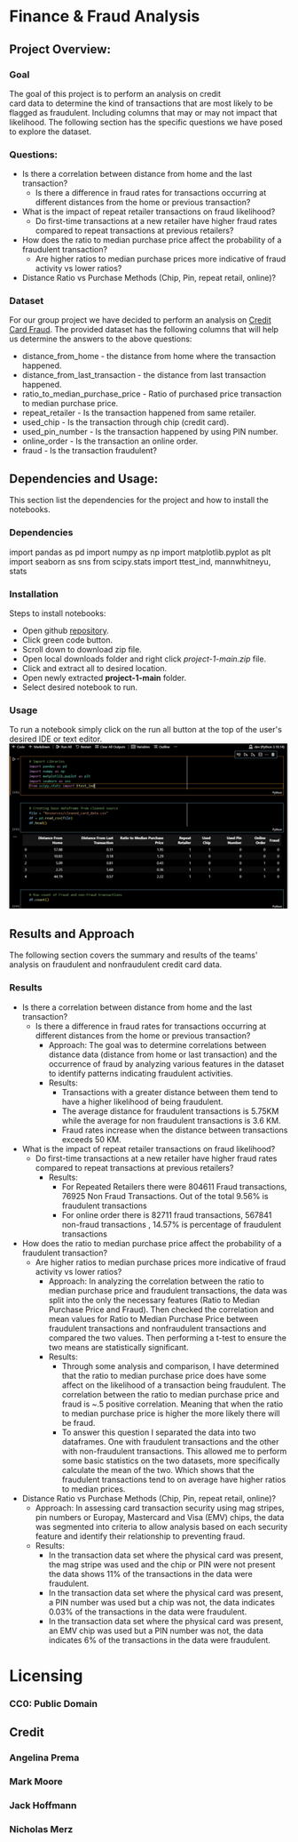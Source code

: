 # Finance & Fraud Analysis

## Project Overview:

### Goal
The goal of this project is to perform an analysis on credit  
card data to determine the kind of transactions that are most 
likely to be flagged as fraudulent. Including columns that may 
or may not impact that likelihood. The following section has 
the specific questions we have posed to explore the dataset.

### Questions:
* Is there a correlation between distance from home and the last transaction?
    * Is there a difference in fraud rates for transactions occurring at different distances from the home or previous transaction?
* What is the impact of repeat retailer transactions on fraud likelihood?
    * Do first-time transactions at a new retailer have higher fraud rates compared to repeat transactions at previous retailers?
* How does the ratio to median purchase price affect the probability of a fraudulent transaction?
    * Are higher ratios to median purchase prices more indicative of fraud activity vs lower ratios?
* Distance Ratio vs Purchase Methods (Chip, Pin, repeat retail, online)?

### Dataset

For our group project we have decided to perform an analysis on [Credit Card Fraud](https://www.kaggle.com/datasets/dhanushnarayananr/credit-card-fraud). The provided
dataset has the following columns that will help us determine the answers to the above questions: 
* distance_from_home - the distance from home where the transaction happened.
* distance_from_last_transaction - the distance from last transaction happened.
* ratio_to_median_purchase_price - Ratio of purchased price transaction to median purchase price.
* repeat_retailer - Is the transaction happened from same retailer.
* used_chip - Is the transaction through chip (credit card).
* used_pin_number - Is the transaction happened by using PIN number.
* online_order - Is the transaction an online order.
* fraud - Is the transaction fraudulent?

## Dependencies and Usage:
This section list the dependencies for the project and 
how to install the notebooks.

### Dependencies
import pandas as pd
import numpy as np
import matplotlib.pyplot as plt
import seaborn as sns
from scipy.stats import ttest_ind, mannwhitneyu, stats

### Installation
Steps to install notebooks:
* Open github [repository](https://github.com/killerpennywise/project-1).
* Click green code button.
* Scroll down to download zip file.
* Open local downloads folder and right click *project-1-main.zip* file.
* Click and extract all to desired location.
* Open newly extracted **project-1-main** folder.
* Select desired notebook to run.

### Usage
To run a notebook simply click on the run all button at the top of the user's desired IDE or text editor.
![Run Notebook](./main/Resources/usage.png)

## Results and Approach
The following section covers the summary and results of the 
teams' analysis on fraudulent and nonfraudulent credit card 
data.

### Results
* Is there a correlation between distance from home and the last transaction?
    * Is there a difference in fraud rates for transactions occurring at different distances from the home or previous transaction?
        * Approach: The goal was to determine correlations between distance data (distance from home or last transaction) and the occurrence of fraud by analyzing various features in the dataset to identify patterns indicating fraudulent activities.
        * Results: 
            * Transactions with a greater distance between them tend to have a higher likelihood of being fraudulent.
            * The average distance for fraudulent transactions is 5.75KM  while the average for non fraudulent transactions is 3.6 KM.
            * Fraud rates increase when the distance between transactions exceeds 50 KM.
* What is the impact of repeat retailer transactions on fraud likelihood?
    * Do first-time transactions at a new retailer have higher fraud rates compared to repeat transactions at previous retailers?
        * Results:
            * For Repeated Retailers there were 804611 Fraud transactions, 76925 Non Fraud Transactions. Out of the total 9.56% is fraudulent transactions
            * For online order there is 82711 fraud transactions, 567841 non-fraud transactions , 14.57% is percentage of fraudulent transactions
* How does the ratio to median purchase price affect the probability of a fraudulent transaction?
    * Are higher ratios to median purchase prices more indicative of fraud activity vs lower ratios?
        * Approach: In analyzing the correlation between the ratio to median purchase price and fraudulent transactions, the data was split into the only the necessary features (Ratio to Median Purchase Price and Fraud). Then checked the correlation and mean values for Ratio to Median Purchase Price between fraudulent transactions and nonfraudulent transactions and compared the two values. Then performing a t-test to ensure the two means are statistically significant.
        * Results:
            * Through some analysis and comparison, I have determined that the ratio to median purchase price does have some affect on the likelihood of a transaction being fraudulent. The correlation between the ratio to median purchase price and fraud is ~.5 positive correlation. Meaning that when the ratio to median purchase price is higher the more likely there will be fraud.
            * To answer this question I separated the data into two dataframes. One with fraudulent transactions and the other with non-fraudulent transactions. This allowed me to perform some basic statistics on the two datasets, more specifically calculate the mean of the two. Which shows that the fraudulent transactions tend to on average have higher ratios to median prices.
* Distance Ratio vs Purchase Methods (Chip, Pin, repeat retail, online)?
    * Approach: In assessing card transaction security using mag stripes, pin numbers or Europay, Mastercard and Visa (EMV) chips, the data was segmented into criteria to allow analysis based on each security feature and identify their relationship to preventing fraud.
    * Results:
        * In the transaction data set where the physical card was present, the mag stripe was used and the chip or PIN were not present the data shows 11% of the transactions in the data were fraudulent.
        * In the transaction data set where the physical card was present, a PIN number was used but a chip was not, the data indicates 0.03% of the transactions in the data were fraudulent.
        * In the transaction data set where the physical card was present, an EMV chip was used but a PIN number was not, the data indicates 6% of the transactions in the data were fraudulent.

# Licensing
### CC0: Public Domain


## Credit

### Angelina Prema
### Mark Moore
### Jack Hoffmann
### Nicholas Merz
